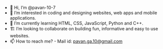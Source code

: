- 👋 Hi, I’m @pavan-10-7
- 👀 I’m interested in coding and designing websites, web apps and mobile applications.
- 🌱 I’m currently learning HTML, CSS, JavaScript, Python and C++.
- 🏗️ I’m looking to collaborate on building fun, informative and easy to use websites.
- 📫 How to reach me? - Mail id: pavan.ga.10@gmail.com

<!---
pavan-10-7/pavan-10-7 is a ✨ special ✨ repository because its `README.md` (this file) appears on your GitHub profile.
You can click the Preview link to take a look at your changes.
--->
